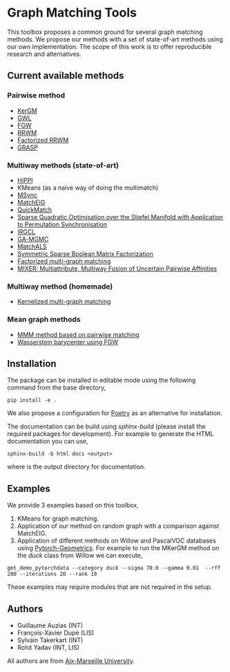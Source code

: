 # Graph Matching Tools

This toolbox proposes a common ground for several graph matching methods.
We propose our methods with a set of state-of-art methods using our own implementation.
The scope of this work is to offer reproducible research and alternatives.

## Current available methods

### Pairwise method

- [KerGM](https://papers.nips.cc/paper/2019/hash/cd63a3eec3319fd9c84c942a08316e00-Abstract.html)
- [GWL](https://proceedings.mlr.press/v97/xu19b.html)
- [FGW](https://proceedings.mlr.press/v97/titouan19a.html)
- [RRWM](https://link.springer.com/chapter/10.1007/978-3-642-15555-0_36)
- [Factorized RRWM](https://www.sciencedirect.com/science/article/abs/pii/S0031320323002984)
- [GRASP](https://dl.acm.org/doi/abs/10.1145/3561058)

### Multiway methods (state-of-art)

- [HiPPI](https://openaccess.thecvf.com/content_ICCV_2019/html/Bernard_HiPPI_Higher-Order_Projected_Power_Iterations_for_Scalable_Multi-Matching_ICCV_2019_paper.html)
- KMeans (as a naive way of doing the multimatch)
- [MSync](https://papers.nips.cc/paper/2013/hash/3df1d4b96d8976ff5986393e8767f5b2-Abstract.html)
- [MatchEIG](https://openaccess.thecvf.com/content_iccv_2017/html/Maset_Practical_and_Efficient_ICCV_2017_paper.html)
- [QuickMatch](https://openaccess.thecvf.com/content_iccv_2017/html/Tron_Fast_Multi-Image_Matching_ICCV_2017_paper.html)
- [Sparse Quadratic Optimisation over the Stiefel Manifold with Application to Permutation Synchronisation](https://openreview.net/forum?id=sl_0rQmHxQk)
- [IRGCL](https://papers.nips.cc/paper/2020/hash/ae06fbdc519bddaa88aa1b24bace4500-Abstract.html)
- [GA-MGMC](https://proceedings.neurips.cc/paper/2020/hash/e6384711491713d29bc63fc5eeb5ba4f-Abstract.html)
- [MatchALS](https://www.cv-foundation.org/openaccess/content_iccv_2015/html/Zhou_Multi-Image_Matching_via_ICCV_2015_paper.html)
- [Symmetric Sparse Boolean Matrix Factorization](https://arxiv.org/abs/2102.01570)
- [Factorized multi-graph matching](https://www.sciencedirect.com/science/article/abs/pii/S0031320323002984)
- [MIXER: Multiattribute, Multiway Fusion of Uncertain Pairwise Affinities](https://ieeexplore.ieee.org/abstract/document/10058986/)

### Multiway method (homemade)

- [Kernelized multi-graph matching](https://hal.science/hal-03809028v1)

### Mean graph methods

- [MMM method based on pairwise matching](https://www.sciencedirect.com/science/article/abs/pii/S003132031630139X)
- [Wasserstein barycenter using FGW](https://proceedings.mlr.press/v97/titouan19a.html)

## Installation

The package can be installed in editable mode using the following command from the base directory,
```shell
pip install -e .
```

We also propose a configuration for [Poetry](https://python-poetry.org) as an alternative for installation.

The documentation can be build using *sphinx-build* (please install the required packages for development). For example
to generate the HTML documentation you can use,
```shell
sphinx-build -b html docs <output>
```
where <output> is the output directory for documentation.

## Examples

We provide 3 examples based on this toolbox,
1. KMeans for graph matching.
2. Application of our method on random graph with a comparison against MatchEIG.
3. Application of different methods on Willow and PascalVOC databases using
[Pytorch-Geometrics](https://pytorch-geometric.readthedocs.io/). For example to run
the MKerGM method on the *duck* class from Willow we can execute,
```shell
gmt_demo_pytorchdata --category duck --sigma 70.0 --gamma 0.01  --rff 200 --iterations 20 --rank 10
```

These examples may require modules that are not required in the setup.

## Authors
- Guillaume Auzias (INT)
- François-Xavier Dupé (LIS)
- Sylvain Takerkart (INT)
- Rohit Yadav (INT, LIS)

All authors are from [Aix-Marseille University](https://univ-amu.fr).
